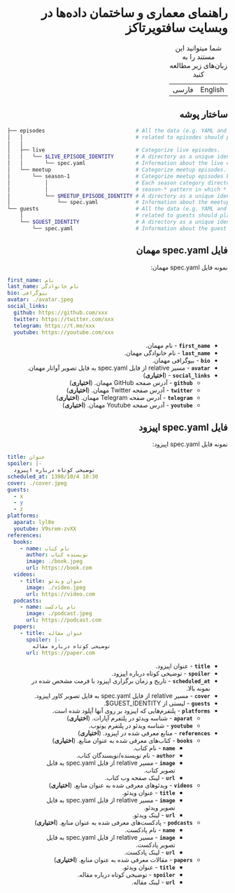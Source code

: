<div dir="rtl">

# راهنمای معماری و ساختمان داده‌ها در وبسایت سافتویرتاکز

<table>
    <caption>شما میتوانید این مستند را به زبان‌های زیر مطالعه کنید</caption>
    <tbody>
        <tr>
            <td>English</td>
            <td>فارسی</td>
        </tr>
    </tbody>
</table>

## ساختار پوشه

<div dir="ltr">

```bash
├── episodes                             # All the data (e.g. YAML and image files)
│   │                                    # related to episodes should place in this directory.
│   │
│   ├── live                             # Categorize live episodes.
│   │   └── $LIVE_EPISODE_IDENTITY       # A directory as a unique identity for each live episode.
│   │       └── spec.yaml                # Information about the live episode.
│   └── meetup                           # Categorize meetup episodes.
│       └── season-1                     # Categorize meetup episodes based on season.
│           │                            # Each season category directory should follow
│           │                            # season-* pattern in which * is a unsigned integer.
│           └── $MEETUP_EPISODE_IDENTITY # A directory as a unique identity for each meetup episode.
│               └── spec.yaml            # Information about the meetup episode
└── guests                               # All the data (e.g. YAML and image files)
    │                                    # related to guests should place in this directory
    └── $GUEST_IDENTITY                  # A directory as a unique identity for each guest
        └── spec.yaml                    # Information about the guest
```

</div>

## فایل spec.yaml مهمان

نمونه فایل spec.yaml مهمان:

<div dir="ltr">

```yaml
first_name: نام
last_name: نام خانوادگی
bio: بیوگرافی
avatar: ./avatar.jpeg
social_links:
  github: https://github.com/xxx
  twitter: https://twitter.com/xxx
  telegram: https://t.me/xxx
  youtube: https://youtube.com/xxx
```

</div>

- **`first_name`** - نام مهمان.
- **`last_name`** - نام خانوادگی مهمان.
- **`bio`** - بیوگرافی مهمان.
- **`avatar`** - مسیر relative از فایل spec.yaml به فایل تصویر آواتار مهمان.
- **`social_links`** - (**اختیاری**)
  - **`github`** - آدرس صفحه GitHub مهمان. (**اختیاری**)
  - **`twitter`** - آدرس صفحه Twitter مهمان. (**اختیاری**)
  - **`telegram`** - آدرس صفحه Telegram مهمان. (**اختیاری**)
  - **`youtube`** - آدرس صفحه Youtube مهمان. (**اختیاری**)

## فایل spec.yaml اپیزود

نمونه فایل spec.yaml اپیزود:

<div dir="ltr">

```yaml
title: عنوان
spoiler: |-
  توضیحی کوتاه درباره اپیزود
scheduled_at: 1398/10/4 10:30
cover: ./cover.jpeg
guests:
  - x
  - y
  - z
platforms:
  aparat: lyl8e
  youtube: V9srem-zvXX
references:
  books:
    - name: نام کتاب
      author: نویسنده کتاب
      image: ./book.jpeg
      url: https://book.com
  videos:
    - title: عنوان ویدئو
      image: ./video.jpeg
      url: https://video.com
  podcasts:
    - name: نام پادکست
      image: ./podcast.jpeg
      url: https://podcast.com
  papers:
    - title: عنوان مقاله
      spoiler: |-
        توضیحی کوتاه درباره مقاله
      url: https://paper.com
```

</div>

- **`title`** - عنوان اپیزود.
- **`spoiler`** - توضیحی کوتاه درباره اپیزود.
- **`scheduled_at`** - تاریخ و زمان برگزاری اپیزود با فرمت مشخص شده در نمونه بالا.
- **`cover`** - مسیر relative از فایل spec.yaml به فایل تصویر کاور اپیزود.
- **`guests`** - لیستی از <span dir="ltr">\$GUEST_IDENTITY</span>.
- **`platforms`** - پلتفرم‌هایی که اپیزود بر روی آنها آپلود شده است.
  - **`aparat`** - شناسه ویدئو در پلتفرم آپارات. (**اختیاری**)
  - **`youtube`** - شناسه ویدئو در پلتفرم یوتوب.
- **`references`** - منابع معرفی شده در اپیزود. (**اختیاری**)
  - **`books`** - کتاب‌های معرفی شده به عنوان منابع. (**اختیاری**)
    - **`name`** - نام کتاب.
    - **`author`** - نام نویسنده/نویسندگان کتاب.
    - **`image`** - مسیر relative از فایل spec.yaml به فایل تصویر کتاب.
    - **`url`** - لینک صفحه وب کتاب.
  - **`videos`** - ویدئو‌های معرفی شده به عنوان منابع. (**اختیاری**)
    - **`title`** - عنوان ویدئو.
    - **`image`** - مسیر relative از فایل spec.yaml به فایل تصویر ویدئو.
    - **`url`** - لینک ویدئو.
  - **`podcasts`** - پادکست‌های معرفی شده به عنوان منابع. (**اختیاری**)
    - **`name`** - نام پادکست.
    - **`image`** - مسیر relative از فایل spec.yaml به فایل تصویر پادکست.
    - **`url`** - لینک پادکست.
  - **`papers`** - مقالات معرفی شده به عنوان منابع. (**اختیاری**)
    - **`title`** - عنوان ویدئو.
    - **`spoiler`** - توضیحی کوتاه درباره مقاله.
    - **`url`** - لینک مقاله.

</div>
